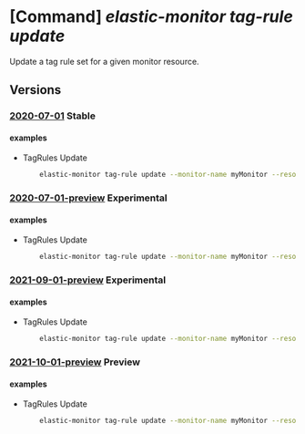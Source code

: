 # [Command] _elastic-monitor tag-rule update_

Update a tag rule set for a given monitor resource.

## Versions

### [2020-07-01](/Resources/mgmt-plane/L3N1YnNjcmlwdGlvbnMve30vcmVzb3VyY2Vncm91cHMve30vcHJvdmlkZXJzL21pY3Jvc29mdC5lbGFzdGljL21vbml0b3JzL3t9L3RhZ3J1bGVzL3t9/2020-07-01.xml) **Stable**

<!-- mgmt-plane /subscriptions/{}/resourcegroups/{}/providers/microsoft.elastic/monitors/{}/tagrules/{} 2020-07-01 -->

#### examples

- TagRules Update
    ```bash
        elastic-monitor tag-rule update --monitor-name myMonitor --resource-group myResourceGroup --rule-set-name default --send-aad-logs True
    ```

### [2020-07-01-preview](/Resources/mgmt-plane/L3N1YnNjcmlwdGlvbnMve30vcmVzb3VyY2Vncm91cHMve30vcHJvdmlkZXJzL21pY3Jvc29mdC5lbGFzdGljL21vbml0b3JzL3t9L3RhZ3J1bGVzL3t9/2020-07-01-preview.xml) **Experimental**

<!-- mgmt-plane /subscriptions/{}/resourcegroups/{}/providers/microsoft.elastic/monitors/{}/tagrules/{} 2020-07-01-preview -->

#### examples

- TagRules Update
    ```bash
        elastic-monitor tag-rule update --monitor-name myMonitor --resource-group myResourceGroup --rule-set-name default --send-aad-logs True
    ```

### [2021-09-01-preview](/Resources/mgmt-plane/L3N1YnNjcmlwdGlvbnMve30vcmVzb3VyY2Vncm91cHMve30vcHJvdmlkZXJzL21pY3Jvc29mdC5lbGFzdGljL21vbml0b3JzL3t9L3RhZ3J1bGVzL3t9/2021-09-01-preview.xml) **Experimental**

<!-- mgmt-plane /subscriptions/{}/resourcegroups/{}/providers/microsoft.elastic/monitors/{}/tagrules/{} 2021-09-01-preview -->

#### examples

- TagRules Update
    ```bash
        elastic-monitor tag-rule update --monitor-name myMonitor --resource-group myResourceGroup --rule-set-name default --send-aad-logs True
    ```

### [2021-10-01-preview](/Resources/mgmt-plane/L3N1YnNjcmlwdGlvbnMve30vcmVzb3VyY2Vncm91cHMve30vcHJvdmlkZXJzL21pY3Jvc29mdC5lbGFzdGljL21vbml0b3JzL3t9L3RhZ3J1bGVzL3t9/2021-10-01-preview.xml) **Preview**

<!-- mgmt-plane /subscriptions/{}/resourcegroups/{}/providers/microsoft.elastic/monitors/{}/tagrules/{} 2021-10-01-preview -->

#### examples

- TagRules Update
    ```bash
        elastic-monitor tag-rule update --monitor-name myMonitor --resource-group myResourceGroup --rule-set-name default --send-aad-logs True
    ```
